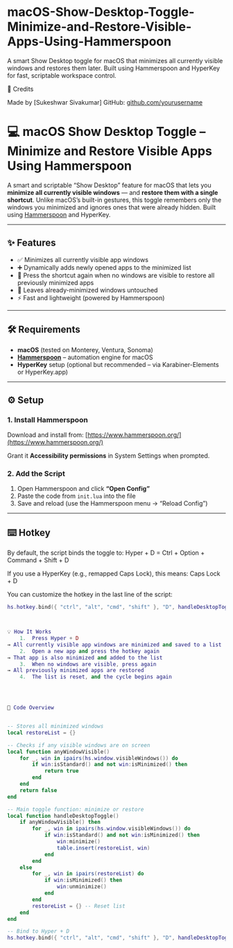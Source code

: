 # macOS-Show-Desktop-Toggle-Minimize-and-Restore-Visible-Apps-Using-Hammerspoon
A smart Show Desktop toggle for macOS that minimizes all currently visible windows and restores them later. Built using Hammerspoon and HyperKey for fast, scriptable workspace control.


🙌 Credits

Made by [Sukeshwar Sivakumar]
GitHub: [github.com/yourusername](https://github.com/SukeshSiva)


# 💻 macOS Show Desktop Toggle – Minimize and Restore Visible Apps Using Hammerspoon

A smart and scriptable “Show Desktop” feature for macOS that lets you **minimize all currently visible windows** — and **restore them with a single shortcut**. Unlike macOS’s built-in gestures, this toggle remembers only the windows you minimized and ignores ones that were already hidden. Built using [Hammerspoon](https://www.hammerspoon.org/) and HyperKey.

---

## ✨ Features

- ✅ Minimizes all currently visible app windows
- ➕ Dynamically adds newly opened apps to the minimized list
- 🔁 Press the shortcut again when no windows are visible to restore all previously minimized apps
- 🚫 Leaves already-minimized windows untouched
- ⚡ Fast and lightweight (powered by Hammerspoon)

---

## 🛠 Requirements

- **macOS** (tested on Monterey, Ventura, Sonoma)
- [**Hammerspoon**](https://www.hammerspoon.org/) – automation engine for macOS
- **HyperKey** setup (optional but recommended – via Karabiner-Elements or HyperKey.app)

---

## ⚙️ Setup

### 1. Install Hammerspoon
Download and install from: [https://www.hammerspoon.org/](https://www.hammerspoon.org/)

Grant it **Accessibility permissions** in System Settings when prompted.

### 2. Add the Script
1. Open Hammerspoon and click **“Open Config”**
2. Paste the code from `init.lua` into the file
3. Save and reload (use the Hammerspoon menu → “Reload Config”)

---

## ⌨️ Hotkey

By default, the script binds the toggle to:
Hyper + D  =  Ctrl + Option + Command + Shift + D

If you use a HyperKey (e.g., remapped Caps Lock), this means:
Caps Lock + D


You can customize the hotkey in the last line of the script:

```lua
hs.hotkey.bind({ "ctrl", "alt", "cmd", "shift" }, "D", handleDesktopToggle)



💡 How It Works
	1.	Press Hyper + D
→ All currently visible app windows are minimized and saved to a list
	2.	Open a new app and press the hotkey again
→ That app is also minimized and added to the list
	3.	When no windows are visible, press again
→ All previously minimized apps are restored
	4.	The list is reset, and the cycle begins again




🧩 Code Overview


-- Stores all minimized windows
local restoreList = {}

-- Checks if any visible windows are on screen
local function anyWindowVisible()
    for _, win in ipairs(hs.window.visibleWindows()) do
        if win:isStandard() and not win:isMinimized() then
            return true
        end
    end
    return false
end

-- Main toggle function: minimize or restore
local function handleDesktopToggle()
    if anyWindowVisible() then
        for _, win in ipairs(hs.window.visibleWindows()) do
            if win:isStandard() and not win:isMinimized() then
                win:minimize()
                table.insert(restoreList, win)
            end
        end
    else
        for _, win in ipairs(restoreList) do
            if win:isMinimized() then
                win:unminimize()
            end
        end
        restoreList = {} -- Reset list
    end
end

-- Bind to Hyper + D
hs.hotkey.bind({ "ctrl", "alt", "cmd", "shift" }, "D", handleDesktopToggle)


